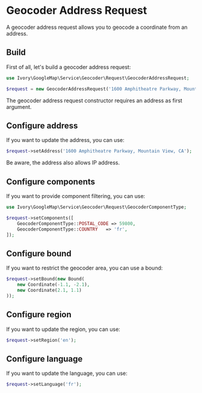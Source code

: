 # Geocoder Address Request

A geocoder address request allows you to geocode a coordinate from an address. 

## Build

First of all, let's build a geocoder address request:

``` php
use Ivory\GoogleMap\Service\Geocoder\Request\GeocoderAddressRequest;

$request = new GeocoderAddressRequest('1600 Amphitheatre Parkway, Mountain View, CA');
```

The geocoder address request constructor requires an address as first argument.

## Configure address

If you want to update the address, you can use:

``` php
$request->setAddress('1600 Amphitheatre Parkway, Mountain View, CA');
```

Be aware, the address also allows IP address.

## Configure components

If you want to provide component filtering, you can use:

``` php
use Ivory\GoogleMap\Service\Geocoder\Request\GeocoderComponentType;

$request->setComponents([
    GeocoderComponentType::POSTAL_CODE => 59800,
    GeocoderComponentType::COUNTRY   => 'fr',
]);
```

## Configure bound

If you want to restrict the geocoder area, you can use a bound:

``` php
$request->setBound(new Bound(
    new Coordinate(-1.1, -2.1), 
    new Coordinate(2.1, 1.1)
));
```

## Configure region

If you want to update the region, you can use:

``` php
$request->setRegion('en');
```

## Configure language

If you want to update the language, you can use:

``` php
$request->setLanguage('fr');
```
